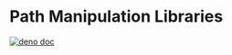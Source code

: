 # Path Manipulation Libraries

[![deno doc](https://doc.deno.land/badge.svg)](https://doc.deno.land/https/deno.land/x/yxz/path/mod.ts)
